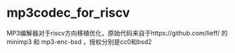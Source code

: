 # mp3codec_for_riscv
MP3编解器对于riscv方向移植优化，原始代码来自于https://github.com/lieff/ 的minimp3 和 mp3-enc-bsd ，授权分别是cc0和bsd2
